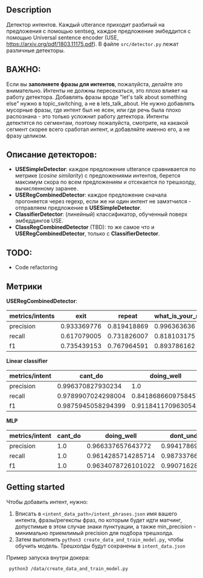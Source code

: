 ## Description

Детектор интентов. Каждый utterance приходит разбитый на предложения с помощью sentseg, каждое предложение
эмбеддится с помощью Universal sentence encoder (USE, https://arxiv.org/pdf/1803.11175.pdf).
В файле `src/detector.py` лежат различные детекторы.

## ВАЖНО:

Если вы **заполняете фразы для интентов**, пожалуйста, делайте это внимательно. Интенты не должны пересекаться, это плохо влияет на работу детектора. Добавлять фразы вроде "let's talk about something else" нужно в topic\_switching, а не в lets\_talk\_about. Не нужно добавлять мусорные фразы, где интент был не ясен, или где речь была плохо распознана - это только усложнит работу детектора. Интенты детектятся по сегментам, поэтому пожалуйста, смотрите, на какакой сегмент скорее всего сработал интент, и добавляйте именно его, а не фразу целиком.

## Описание детекторов:

- **USESimpleDetector**:  каждое предложение utterance сравнивается по метрике (*cosine similarity*) с предложениями интентов, берется максимум скора по всем предложениям и отсекается по трешхолду, вычисленному заранее.
- **USERegCombinedDetector**: каждое предложение сначала прогоняется через regexp, если же ни один интент не замэтчился - отправляем предложение в **USESimpleDetector**.
- **ClassifierDetector**: (линейный) классификатор, обученный поверх эмбеддингов USE.
- **ClassRegCombinedDetector** (TBD): то же самое что и **USERegCombinedDetector**, только c **ClassifierDetector**.

## TODO:

- Code refactoring

## Метрики

**USERegCombinedDetector**:

| metrics/intents | exit        | repeat      | what\_is\_your\_name | where\_are\_you\_from | what\_can\_you\_do | who\_made\_you | what\_is\_your\_job |
|-----------------|-------------|-------------|----------------------|-----------------------|--------------------|----------------|---------------------|
| precision       | 0.933369776 | 0.819418869 | 0.996363636          | 0.958124098           | 0.851321586        | 0.876727199    | 0.92990404          |
| recall          | 0.617079005 | 0.731826007 | 0.818103175          | 0.87984127            | 0.72               | 0.877472177    | 0.905040404         |
| f1              | 0.735439153 | 0.767964591 | 0.893786162          | 0.909311858           | 0.670418219        | 0.874162102    | 0.912530126         |

**Linear classifier**

| metrics/intent | cant\_do            | doing\_well         | dont\_understand    | exit                | lets\_chat\_about   | no                  | opinion\_request    | repeat              | stupid              | tell\_me\_a\_story  | tell\_me\_more      | topic\_switching    | weather\_forecast\_intent | what\_can\_you\_do  | what\_is\_your\_job | what\_is\_your\_name | what\_time           | where\_are\_you\_from | who\_made\_you      | yes                 |
|----------------|---------------------|---------------------|---------------------|---------------------|---------------------|---------------------|---------------------|---------------------|---------------------|---------------------|---------------------|---------------------|---------------------------|---------------------|---------------------|----------------------|----------------------|-----------------------|---------------------|---------------------|
| precision      | 0\.996370827930234  | 1\.0                | 0\.9963139895369914 | 0\.976848369399141  | 0\.9980131016611729 | 0\.98259640923863   | 0\.9967476604124078 | 1\.0                | 0\.9915204483975734 | 1\.0                | 1\.0                | 0\.9938837358914336 | 0\.9981449057007502       | 0\.9457619876521479 | 0\.9834451345755694 | 0\.9954545454545455  | 0\.4                 | 0\.9979233801034255   | 0\.9842851620862507 | 0\.9989473684210527 |
| recall         | 0\.9789907024298004 | 0\.8418686609758457 | 0\.9612128273947134 | 0\.8852047711902987 | 0\.7815816203758551 | 0\.7292528054953611 | 0\.9930852795250376 | 0\.9606103041529309 | 0\.9339179376498782 | 0\.9954179988769324 | 0\.7009442054333695 | 0\.975010632291602  | 0\.9809229005599981       | 0\.680864462197054  | 0\.7706581286360698 | 0\.7832070707070706  | 0\.10833333333333332 | 0\.9268384477169841   | 0\.9664957811945529 | 0\.5560519627197736 |
| f1             | 0\.9875945058294399 | 0\.9118411709630541 | 0\.9783849317626867 | 0\.9287165438688353 | 0\.8761461561467232 | 0\.8350542929671784 | 0\.9949123130751806 | 0\.9797954964671032 | 0\.9617408474913504 | 0\.9976824122078183 | 0\.819892689538017  | 0\.9843307745941875 | 0\.9894513879675697       | 0\.7842091598255596 | 0\.8606044927745723 | 0\.8700951447994909  | 0\.16369047619047622 | 0\.960758547879826    | 0\.9746511535963178 | 0\.711350597533756  |

**MLP**


| metrics/intent | cant\_do | doing\_well         | dont\_understand    | exit                | lets\_chat\_about   | no                  | opinion\_request    | repeat              | stupid              | tell\_me\_a\_story  | tell\_me\_more      | topic\_switching    | weather\_forecast\_intent | what\_can\_you\_do  | what\_is\_your\_job | what\_is\_your\_name | what\_time          | where\_are\_you\_from | who\_made\_you      | yes                 |
|----------------|----------|---------------------|---------------------|---------------------|---------------------|---------------------|---------------------|---------------------|---------------------|---------------------|---------------------|---------------------|---------------------------|---------------------|---------------------|----------------------|---------------------|-----------------------|---------------------|---------------------|
| precision      | 1\.0     | 0\.966337657643772  | 0\.9941786949997526 | 0\.9959737009098506 | 0\.9976744186046511 | 0\.9998061970482512 | 0\.9959529792950844 | 0\.9966334389061504 | 0\.9955994529512531 | 0\.9778503174816345 | 0\.9957693734493146 | 0\.9995826812380196 | 0\.9945025990630013       | 0\.9497847985347985 | 0\.9293557422969189 | 0\.9996125591687537  | 0\.9745467013971766 | 0\.950023450544103    | 0\.9590464245899029 | 0\.9774537676284331 |
| recall         | 1\.0     | 0\.9614285714285714 | 0\.9873376623376625 | 0\.9825153374233129 | 0\.9976190476190474 | 0\.9997367531955627 | 0\.9837837837837838 | 0\.9952876984126986 | 0\.9938321536905965 | 0\.9677383592017736 | 0\.9911184210526315 | 0\.9994601274879666 | 0\.9914965986394557       | 0\.9461538461538461 | 0\.89               | 0\.9985533453887884  | 0\.9290540540540541 | 0\.8921052631578947   | 0\.8975             | 0\.9395348837209303 |
| f1             | 1\.0     | 0\.9634078726101022 | 0\.9907162874862274 | 0\.989157787642809  | 0\.9976187101346564 | 0\.9997714674908474 | 0\.9897389913767114 | 0\.995958372527378  | 0\.9947100660089335 | 0\.9726567253338555 | 0\.9933878181968314 | 0\.999521355803318  | 0\.9929910060745823       | 0\.9437942539441788 | 0\.9028755224660395 | 0\.9990826096033283  | 0\.9508483602105748 | 0\.9169075719953568   | 0\.9198216883789179 | 0\.9576263101054515 |


## Getting started

Чтобы добавить интент, нужно:
 1. Вписать в `<intent_data_path>/intent_phrases.json` имя вашего интента, фразы/регекспы фраз, по которым будет идти матчинг, допустимые в этом случае знаки пунктуации, а также min_precision - минимально приемлимый precision для подбора трешхолда.
 2. Затем выполнить `python3 create_data_and_train_model.py`, чтобы обучить модель. Трешхолды будут сохранены в `intent_data.json`

Пример запуска внутри докера:
 ```
  python3 /data/create_data_and_train_model.py
 ```
